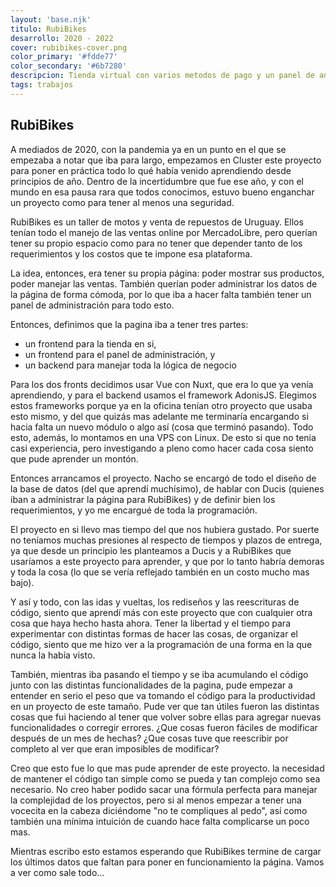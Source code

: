 ```yaml
---
layout: 'base.njk'
titulo: RubiBikes
desarrollo: 2020 - 2022
cover: rubibikes-cover.png
color_primary: '#fdde77'
color_secondary: '#6b7280'
descripcion: Tienda virtual con varios metodos de pago y un panel de administracion personalizado. Desarrollada con Vue, Nuxt y AdonisJS. Montada en una VPS Linux.
tags: trabajos
---
```


<h2 class="skew">
  RubiBikes
</h2>
<div class="center stack">

  A mediados de 2020, con la pandemia ya en un punto en el que se empezaba a notar que iba para largo, empezamos en Cluster este proyecto para poner en práctica todo lo qué había venido aprendiendo desde principios de año. Dentro de la incertidumbre que fue ese año, y con el mundo en esa pausa rara que todos conocimos, estuvo bueno enganchar un proyecto como para tener al menos una seguridad.

  RubiBikes es un taller de motos y venta de repuestos de Uruguay. Ellos tenían todo el manejo de las ventas online por MercadoLibre, pero querían tener su propio espacio como para no tener que depender tanto de los requerimientos y los costos que te impone esa plataforma.

  La idea, entonces, era tener su propia página: poder mostrar sus productos, poder manejar las ventas. También querían poder administrar los datos de la página de forma cómoda, por lo que iba a hacer falta también tener un panel de administración para todo esto.

  Entonces, definimos que la pagina iba a tener tres partes:

  - un frontend para la tienda en si,
  - un frontend para el panel de administración, y
  - un backend para manejar toda la lógica de negocio

  Para los dos fronts decidimos usar Vue con Nuxt, que era lo que ya venía aprendiendo, y para el backend usamos el framework AdonisJS. Elegimos estos frameworks porque ya en la oficina tenían otro proyecto que usaba esto mismo, y del que quizás mas adelante me terminaría encargando si hacia falta un nuevo módulo o algo así (cosa que terminó pasando). Todo esto, además, lo montamos en una VPS con Linux. De esto si que no tenia casi experiencia, pero investigando a pleno como hacer cada cosa siento que pude aprender un montón.

  Entonces arrancamos el proyecto. Nacho se encargó de todo el diseño de la base de datos (del que aprendí muchísimo), de hablar con Ducis (quienes iban a administrar la página para RubiBikes) y de definir bien los requerimientos, y yo me encargué de toda la programación.

  El proyecto en si llevo mas tiempo del que nos hubiera gustado. Por suerte no teníamos muchas presiones al respecto de tiempos y plazos de entrega, ya que desde un principio les planteamos a Ducis y a RubiBikes que usaríamos a este proyecto para aprender, y que por lo tanto habría demoras y toda la cosa (lo que se vería reflejado también en un costo mucho mas bajo).

  Y así y todo, con las idas y vueltas, los rediseños y las reescrituras de código, siento que aprendí más con este proyecto que con cualquier otra cosa que haya hecho hasta ahora. Tener la libertad y el tiempo para experimentar con distintas formas de hacer las cosas, de organizar el código, siento que me hizo ver a la programación de una forma en la que nunca la había visto.

  También, mientras iba pasando el tiempo y se iba acumulando el código junto con las distintas funcionalidades de la pagina, pude empezar a entender en serio el peso que va tomando el código para la productividad en un proyecto de este tamaño. Pude ver que tan útiles fueron las distintas cosas que fui haciendo al tener que volver sobre ellas para agregar nuevas funcionalidades o corregir errores. ¿Que cosas fueron fáciles de modificar después de un mes de hechas? ¿Que cosas tuve que reescribir por completo al ver que eran imposibles de modificar?

  Creo que esto fue lo que mas pude aprender de este proyecto. la necesidad de mantener el código tan simple como se pueda y tan complejo como sea necesario. No creo haber podido sacar una fórmula perfecta para manejar la complejidad de los proyectos, pero si al menos empezar a tener una vocecita en la cabeza diciéndome "no te compliques al pedo", así como también una mínima intuición de cuando hace falta complicarse un poco mas.

  Mientras escribo esto estamos esperando que RubiBikes termine de cargar los últimos datos que faltan para poner en funcionamiento la página. Vamos a ver como sale todo...

</div>
